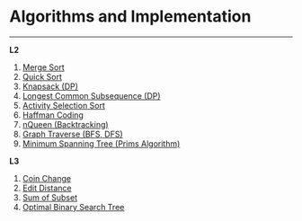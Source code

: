 # Algorithms and Implementation 
____  

**L2**  
1. [Merge Sort](L2/merge_sort.c)  
2. [Quick Sort](L2/quick_sort.c)  
3. [Knapsack (DP)](L2/knapsack.c)  
4. [Longest Common Subsequence (DP)](L2/lcs.cpp)  
5. [Activity Selection Sort](L2/activity_selection_sort.c)  
6. [Haffman Coding](L2/huffman_coding.cpp)  
7. [nQueen (Backtracking)](L2/nqueen.cpp)  
8. [Graph Traverse (BFS, DFS)](L2/bfs_dfs.cpp)  
9. [Minimum Spanning Tree (Prims Algorithm)](L2/mst_prims.cpp)  


**L3**  
1. [Coin Change](L3/coin_change.cpp)  
2. [Edit Distance](L3/edit_distance.cpp)  
3. [Sum of Subset](L3/sumofsub.cpp)  
4. [Optimal Binary Search Tree](L3/obst.c)  



